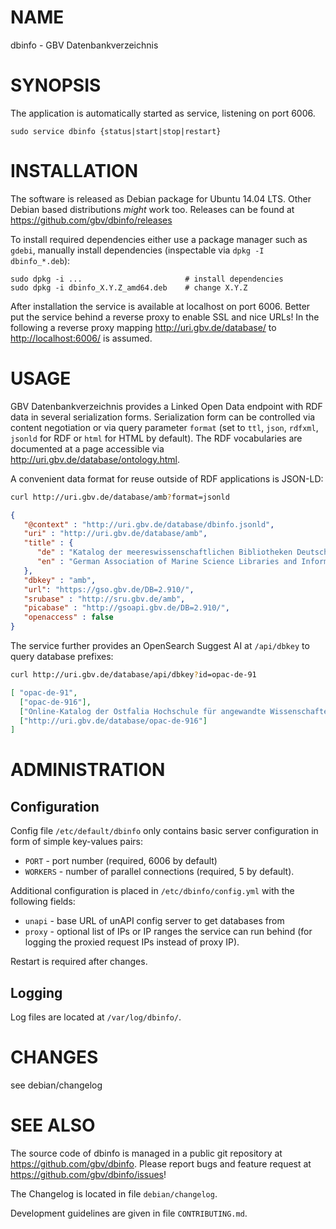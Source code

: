 # NAME

dbinfo - GBV Datenbankverzeichnis

# SYNOPSIS

The application is automatically started as service, listening on port 6006.

    sudo service dbinfo {status|start|stop|restart}

# INSTALLATION

The software is released as Debian package for Ubuntu 14.04 LTS. Other Debian
based distributions *might* work too. Releases can be found at
<https://github.com/gbv/dbinfo/releases>

To install required dependencies either use a package manager such as `gdebi`,
manually install dependencies (inspectable via `dpkg -I dbinfo_*.deb`):

    sudo dpkg -i ...                       # install dependencies
    sudo dpkg -i dbinfo_X.Y.Z_amd64.deb    # change X.Y.Z

After installation the service is available at localhost on port 6006. Better
put the service behind a reverse proxy to enable SSL and nice URLs! In the
following a reverse proxy mapping <http://uri.gbv.de/database/> to
<http://localhost:6006/> is assumed.

# USAGE

GBV Datenbankverzeichnis provides a Linked Open Data endpoint with RDF data in
several serialization forms. Serialization form can be controlled via content
negotiation or via query parameter `format` (set to `ttl`, `json`, `rdfxml`,
`jsonld` for RDF or `html` for HTML by default). The RDF vocabularies are
documented at a page accessible via <http://uri.gbv.de/database/ontology.html>.

A convenient data format for reuse outside of RDF applications is JSON-LD:

```bash
curl http://uri.gbv.de/database/amb?format=jsonld
```

```json
{
   "@context" : "http://uri.gbv.de/database/dbinfo.jsonld",
   "uri" : "http://uri.gbv.de/database/amb",
   "title" : {
      "de" : "Katalog der meereswissenschaftlichen Bibliotheken Deutschlands",
      "en" : "German Association of Marine Science Libraries and Information Centers Catalogue"
   },
   "dbkey" : "amb",
   "url": "https://gso.gbv.de/DB=2.910/",
   "srubase" : "http://sru.gbv.de/amb",
   "picabase" : "http://gsoapi.gbv.de/DB=2.910/",
   "openaccess" : false
}
```

The service further provides an OpenSearch Suggest AI at `/api/dbkey` to query
database prefixes:

```bash
curl http://uri.gbv.de/database/api/dbkey?id=opac-de-91
```

```json
[ "opac-de-91",
  ["opac-de-916"],
  ["Online-Katalog der Ostfalia Hochschule für angewandte Wissenschaften"],
  ["http://uri.gbv.de/database/opac-de-916"]
]
```

# ADMINISTRATION

## Configuration

Config file `/etc/default/dbinfo` only contains basic server configuration
in form of simple key-values pairs:

* `PORT`    - port number (required, 6006 by default)
* `WORKERS` - number of parallel connections (required, 5 by default).

Additional configuration is placed in `/etc/dbinfo/config.yml` with
the following fields:

* `unapi` - base URL of unAPI config server to get databases from
* `proxy` - optional list of IPs or IP ranges the service can run behind
  (for logging the proxied request IPs instead of proxy IP).

Restart is required after changes.

## Logging

Log files are located at `/var/log/dbinfo/`.

# CHANGES

see debian/changelog

# SEE ALSO

The source code of dbinfo is managed in a public git repository at
<https://github.com/gbv/dbinfo>. Please report bugs and feature request at
<https://github.com/gbv/dbinfo/issues>!

The Changelog is located in file `debian/changelog`.

Development guidelines are given in file `CONTRIBUTING.md`.

